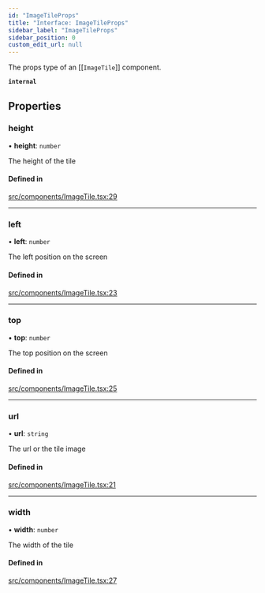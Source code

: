 ```yaml
---
id: "ImageTileProps"
title: "Interface: ImageTileProps"
sidebar_label: "ImageTileProps"
sidebar_position: 0
custom_edit_url: null
---
```


The props type of an [[`ImageTile`]] component.

**`internal`**

## Properties

### height

• **height**: `number`

The height of the tile

#### Defined in

[src/components/ImageTile.tsx:29](https://github.com/rob-blackbourn/jetblack-map/blob/c05345a/src/components/ImageTile.tsx#L29)

___

### left

• **left**: `number`

The left position on the screen

#### Defined in

[src/components/ImageTile.tsx:23](https://github.com/rob-blackbourn/jetblack-map/blob/c05345a/src/components/ImageTile.tsx#L23)

___

### top

• **top**: `number`

The top position on the screen

#### Defined in

[src/components/ImageTile.tsx:25](https://github.com/rob-blackbourn/jetblack-map/blob/c05345a/src/components/ImageTile.tsx#L25)

___

### url

• **url**: `string`

The url or the tile image

#### Defined in

[src/components/ImageTile.tsx:21](https://github.com/rob-blackbourn/jetblack-map/blob/c05345a/src/components/ImageTile.tsx#L21)

___

### width

• **width**: `number`

The width of the tile

#### Defined in

[src/components/ImageTile.tsx:27](https://github.com/rob-blackbourn/jetblack-map/blob/c05345a/src/components/ImageTile.tsx#L27)
